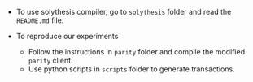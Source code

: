 - To use solythesis compiler, go to `solythesis` folder and read the `README.md` file. 

- To reproduce our experiments 
  - Follow the instructions in `parity` folder and compile the modified `parity` client.
  - Use python scripts in `scripts` folder to generate transactions.

